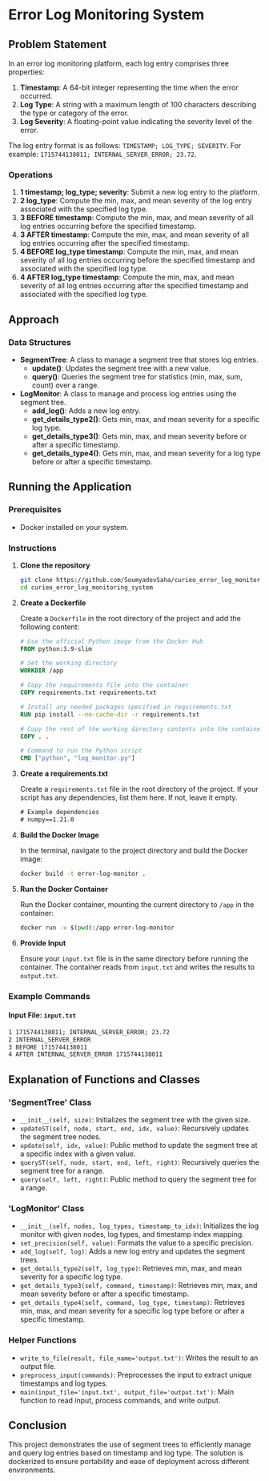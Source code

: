 # Error Log Monitoring System

## Problem Statement

In an error log monitoring platform, each log entry comprises three properties:

1. **Timestamp**: A 64-bit integer representing the time when the error occurred.
2. **Log Type**: A string with a maximum length of 100 characters describing the type or category of the error.
3. **Log Severity**: A floating-point value indicating the severity level of the error.

The log entry format is as follows: `TIMESTAMP; LOG_TYPE; SEVERITY`. For example: `1715744138011; INTERNAL_SERVER_ERROR; 23.72`.

### Operations

1. **1 timestamp; log_type; severity**: Submit a new log entry to the platform.
2. **2 log_type**: Compute the min, max, and mean severity of the log entry associated with the specified log type.
3. **3 BEFORE timestamp**: Compute the min, max, and mean severity of all log entries occurring before the specified timestamp.
4. **3 AFTER timestamp**: Compute the min, max, and mean severity of all log entries occurring after the specified timestamp.
5. **4 BEFORE log_type timestamp**: Compute the min, max, and mean severity of all log entries occurring before the specified timestamp and associated with the specified log type.
6. **4 AFTER log_type timestamp**: Compute the min, max, and mean severity of all log entries occurring after the specified timestamp and associated with the specified log type.

## Approach

### Data Structures

- **SegmentTree**: A class to manage a segment tree that stores log entries.
  - **update()**: Updates the segment tree with a new value.
  - **query()**: Queries the segment tree for statistics (min, max, sum, count) over a range.
- **LogMonitor**: A class to manage and process log entries using the segment tree.
  - **add_log()**: Adds a new log entry.
  - **get_details_type2()**: Gets min, max, and mean severity for a specific log type.
  - **get_details_type3()**: Gets min, max, and mean severity before or after a specific timestamp.
  - **get_details_type4()**: Gets min, max, and mean severity for a log type before or after a specific timestamp.

## Running the Application

### Prerequisites

- Docker installed on your system.

### Instructions

1. **Clone the repository**

    ```sh
    git clone https://github.com/SoumyadevSaha/curieo_error_log_monitoring_system.git
    cd curieo_error_log_monitoring_system
    ```

2. **Create a Dockerfile**

    Create a `Dockerfile` in the root directory of the project and add the following content:

    ```Dockerfile
    # Use the official Python image from the Docker Hub
    FROM python:3.9-slim

    # Set the working directory
    WORKDIR /app

    # Copy the requirements file into the container
    COPY requirements.txt requirements.txt

    # Install any needed packages specified in requirements.txt
    RUN pip install --no-cache-dir -r requirements.txt

    # Copy the rest of the working directory contents into the container at /app
    COPY . .

    # Command to run the Python script
    CMD ["python", "log_monitor.py"]
    ```

3. **Create a requirements.txt**

    Create a `requirements.txt` file in the root directory of the project. If your script has any dependencies, list them here. If not, leave it empty.

    ```txt
    # Example dependencies
    # numpy==1.21.0
    ```

4. **Build the Docker Image**

    In the terminal, navigate to the project directory and build the Docker image:

    ```sh
    docker build -t error-log-monitor .
    ```

5. **Run the Docker Container**

    Run the Docker container, mounting the current directory to `/app` in the container:

    ```sh
    docker run -v $(pwd):/app error-log-monitor
    ```

6. **Provide Input**

    Ensure your `input.txt` file is in the same directory before running the container. The container reads from `input.txt` and writes the results to `output.txt`.

### Example Commands

#### Input File: `input.txt`

```txt
1 1715744138011; INTERNAL_SERVER_ERROR; 23.72
2 INTERNAL_SERVER_ERROR
3 BEFORE 1715744138011
4 AFTER INTERNAL_SERVER_ERROR 1715744138011
```

## Explanation of Functions and Classes

### 'SegmentTree' Class

- `__init__(self, size)`: Initializes the segment tree with the given size.
- `updateST(self, node, start, end, idx, value)`: Recursively updates the segment tree nodes.
- `update(self, idx, value)`: Public method to update the segment tree at a specific index with a given value.
- `queryST(self, node, start, end, left, right)`: Recursively queries the segment tree for a range.
- `query(self, left, right)`: Public method to query the segment tree for a range.

### 'LogMonitor' Class

- `__init__(self, nodes, log_types, timestamp_to_idx)`: Initializes the log monitor with given nodes, log types, and timestamp index mapping.
- `set_precision(self, value)`: Formats the value to a specific precision.
- `add_log(self, log)`: Adds a new log entry and updates the segment trees.
- `get_details_type2(self, log_type)`: Retrieves min, max, and mean severity for a specific log type.
- `get_details_type3(self, command, timestamp)`: Retrieves min, max, and mean severity before or after a specific timestamp.
- `get_details_type4(self, command, log_type, timestamp)`: Retrieves min, max, and mean severity for a specific log type before or after a specific timestamp.

### Helper Functions

- `write_to_file(result, file_name='output.txt')`: Writes the result to an output file.
- `preprocess_input(commands)`: Preprocesses the input to extract unique timestamps and log types.
- `main(input_file='input.txt', output_file='output.txt')`: Main function to read input, process commands, and write output.

## Conclusion

This project demonstrates the use of segment trees to efficiently manage and query log entries based on timestamp and log type. The solution is dockerized to ensure portability and ease of deployment across different environments.
